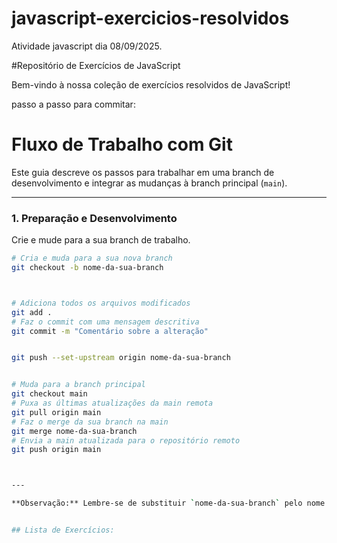 # javascript-exercicios-resolvidos
Atividade javascript dia 08/09/2025.

#Repositório de Exercícios de JavaScript

Bem-vindo à nossa coleção de exercícios resolvidos de JavaScript!

passo a passo para commitar:



# Fluxo de Trabalho com Git

Este guia descreve os passos para trabalhar em uma branch de desenvolvimento e integrar as mudanças à branch principal (`main`).

---

### 1. Preparação e Desenvolvimento

Crie e mude para a sua branch de trabalho.

```bash
# Cria e muda para a sua nova branch
git checkout -b nome-da-sua-branch



# Adiciona todos os arquivos modificados
git add .
# Faz o commit com uma mensagem descritiva
git commit -m "Comentário sobre a alteração"


git push --set-upstream origin nome-da-sua-branch


# Muda para a branch principal
git checkout main
# Puxa as últimas atualizações da main remota
git pull origin main
# Faz o merge da sua branch na main
git merge nome-da-sua-branch
# Envia a main atualizada para o repositório remoto
git push origin main



---

**Observação:** Lembre-se de substituir `nome-da-sua-branch` pelo nome real da sua branch (por exemplo, `Douglas-dev`).


## Lista de Exercícios:

